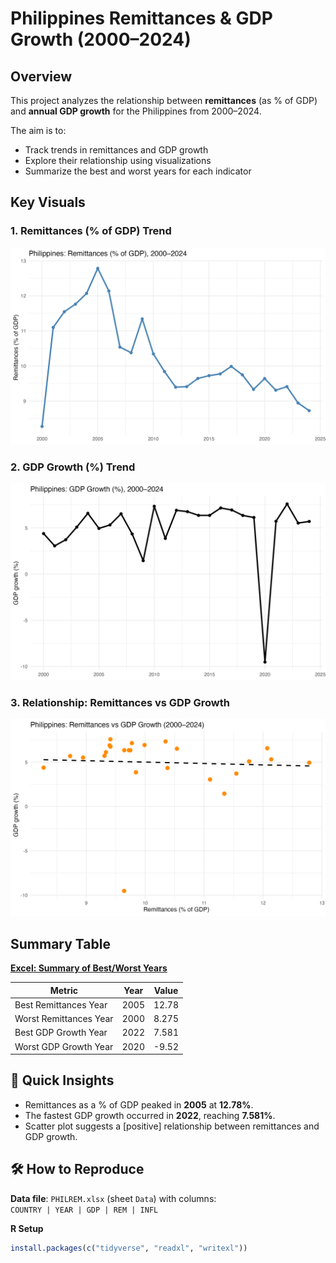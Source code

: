 # Philippines Remittances & GDP Growth (2000–2024)

## Overview
This project analyzes the relationship between **remittances** (as % of GDP) and **annual GDP growth** for the Philippines from 2000–2024.

The aim is to:
- Track trends in remittances and GDP growth
- Explore their relationship using visualizations
- Summarize the best and worst years for each indicator

## Key Visuals
### 1. Remittances (% of GDP) Trend
![Remittances Trend](images/phl_remittances_trend.png)

### 2. GDP Growth (%) Trend
![GDP Growth Trend](images/phl_gdp_growth_trend.png)

### 3. Relationship: Remittances vs GDP Growth
![Remittances vs GDP Growth](images/phl_remit_vs_gdp.png)

## Summary Table
**[Excel: Summary of Best/Worst Years](data/processed/phl_remit_gdp_summary.xlsx)**

| Metric                | Year | Value |
|-----------------------|------|-------|
| Best Remittances Year | 2005 | 12.78 |
| Worst Remittances Year| 2000 | 8.275 |
| Best GDP Growth Year  | 2022 | 7.581 |
| Worst GDP Growth Year | 2020 | -9.52 |


## 🔎 Quick Insights
- Remittances as a % of GDP peaked in **2005** at **12.78%**.
- The fastest GDP growth occurred in **2022**, reaching **7.581%**.
- Scatter plot suggests a [positive] relationship between remittances and GDP growth.

## 🛠️ How to Reproduce
**Data file**: `PHILREM.xlsx` (sheet `Data`) with columns:  
`COUNTRY | YEAR | GDP | REM | INFL`

**R Setup**
```r
install.packages(c("tidyverse", "readxl", "writexl"))
